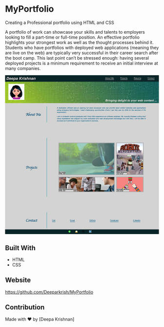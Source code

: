 # MyPortfolio
Creating a Professional portfolio using HTML and CSS

A portfolio of work can showcase your skills and talents to employers looking to fill a part-time or full-time position. An effective portfolio highlights your strongest work as well as the thought processes behind it. Students who have portfolios with deployed web applications (meaning they are live on the web) are typically very successful in their career search after the boot camp. This last point can’t be stressed enough: having several deployed projects is a minimum requirement to receive an initial interview at many companies. 

![Webpage](https://github.com/Deeparkrish/MyPortfolio/blob/main/assets/img/screencapture-file-Users-deepakrishnan-Mycode-ChallengeRepo-MyPortfolio-index-html-2021-05-16-23_26_28.png)
## Built With
* HTML
* CSS

## Website
https://github.com/Deeparkrish/MyPortfolio

## Contribution
Made with ❤️ by [Deepa Krishnan]

